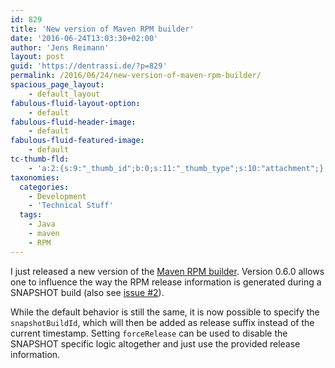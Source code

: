 ```yaml
---
id: 829
title: 'New version of Maven RPM builder'
date: '2016-06-24T13:03:30+02:00'
author: 'Jens Reimann'
layout: post
guid: 'https://dentrassi.de/?p=829'
permalink: /2016/06/24/new-version-of-maven-rpm-builder/
spacious_page_layout:
    - default_layout
fabulous-fluid-layout-option:
    - default
fabulous-fluid-header-image:
    - default
fabulous-fluid-featured-image:
    - default
tc-thumb-fld:
    - 'a:2:{s:9:"_thumb_id";b:0;s:11:"_thumb_type";s:10:"attachment";}'
taxonomies:
  categories:
    - Development
    - 'Technical Stuff'
  tags:
    - Java
    - maven
    - RPM
---
```


I just released a new version of the [Maven RPM builder](https://ctron.github.io/rpm-builder/). Version 0.6.0 allows one to influence the way the RPM release information is generated during a SNAPSHOT build (also see [issue #2](https://github.com/ctron/rpm-builder/issues/2)).

<!-- more -->

While the default behavior is still the same, it is now possible to specify the `snapshotBuildId`, which will then be added as release suffix instead of the current timestamp. Setting `forceRelease` can be used to disable the SNAPSHOT specific logic altogether and just use the provided release information.
